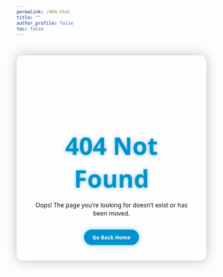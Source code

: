 ```yaml
---
permalink: /404.html
title: ""
author_profile: false
toc: false
---
```


<style>
  .notfound-box {
    background: rgba(255, 255, 255, 0.06);
    border: 1px solid rgba(255, 255, 255, 0.12);
    border-radius: 16px;
    padding: 2.5rem;
    max-width: 800px;
    margin: 3rem auto;
    text-align: center;
    color: #ffffff;
    font-family: 'Segoe UI', Tahoma, Geneva, Verdana, sans-serif;
    backdrop-filter: blur(8px);
    box-shadow: 0 0 30px rgba(0, 0, 0, 0.25);
  }

  .notfound-box h1 {
    font-size: 4rem;
    margin-bottom: 0.5rem;
    color: #0092ca;
    text-shadow: 0 0 10px rgba(0, 146, 202, 0.5);
  }

  .notfound-box p {
    font-size: 1rem;
    margin-bottom: 2rem;
    color: #111111;
    text-align: center;
  }

  .notfound-box a {
    display: inline-block;
    padding: 0.7rem 1.4rem;
    background-color: #0092ca;
    color: white;
    text-decoration: none;
    border-radius: 50px;
    font-weight: bold;
    transition: background 0.3s ease;
    box-shadow: 0 0 12px rgba(0, 146, 202, 0.5);
  }

  .notfound-box a:hover {
    background-color: #ffa07a;
  }

  .ghost-emoji {
    font-size: 3rem;
    margin-bottom: 1rem;
    animation: floatGhost 3s ease-in-out infinite;
  }

  @keyframes floatGhost {
    0%, 100% { transform: translateY(0); }
    50% { transform: translateY(-10px); }
  }
</style>

<div class="notfound-box">
  <div class="ghost-emoji">👻</div>
  <h1>404 Not Found</h1>
  <p>Oops! The page you're looking for doesn't exist or has been moved.</p>
  <a href="/">Go Back Home</a>
</div>
